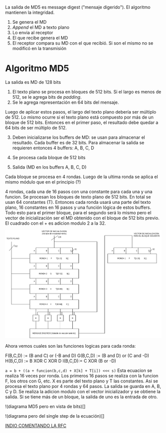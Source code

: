 

La salida de MD5 es message digest ("mensaje digerido"). El algoritmo mantienen la integridad.

1. Se genera el MD
2. *Append* el MD a texto plano
3. Lo envia al receptor
4. El que recibe genera el MD
5. El receptor compara su MD con el que recibió. Si son el mismo no se modificó en la transmisión

<h1> Algoritmo MD5 </h1>

La salida es MD de 128 bits

1. El texto plano se procesa en bloques de 512 bits. Si el largo es menos de 512, se le agrega bits de *padding*. 
2. Se le agrega representación en 64 bits del mensaje.

Luego de aplicar estos pasos, el largo del texto plano debería ser múltiplo de 512. Lo mismo ocurre si el texto plano está compuesto por más de un bloque de 512 bits. Entonces en el primer paso, el resultado debe quedar a 64 bits de ser múltiplo de 512.

3. Deben inicializarse los buffers de MD: se usan para almacenar el resultado. Cada buffer es de 32 bits. Para almacenar la salida se requieren entonces 4 buffers: A, B, C, D

4. Se procesa cada bloque de 512 bits

5. Salida (MD en los buffers A, B, C, D)

Cada bloque se procesa en 4 rondas. Luego de la ultima ronda se aplica el mismo módulo que en el principio (?)

4 rondas, cada una de 16 pasos con una constante para cada una y una funcion. Se procesan los bloques de texto plano de 512 bits. En total se usan 64 constantes (T). Entonces cada ronda usará una parte del texto plano, 16 constantes en 16 pasos y una función lógica de estos buffers. Todo esto para el primer bloque, para el segundo será lo mismo pero el vector de inicialización ser el MD obtenido con el bloque de 512 bits previo. El cuadrado con el + es adicion modulo 2 a la 32.

![diagrama de MD5](../diagramas/diagrama_rondas.png)

Ahora vemos cuales son las funciones logicas para cada ronda:

F(B,C,D) := (B and C) or (-B and D)
G(B,C,D) := (B and D) or (C and -D)
H(B,C,D) := B XOR C XOR D
I(B,C,D):= C XOR (B or -D)

`a = b + ((a + funcion(b,c,d) + X[k] + T[i]) <<< s)`  Esta ecuacion se realiza 16 veces por ronda. Los primeros 16 pasos se realiza con la funcion F, los otros con G, etc. X es parte del texto plano y T las constantes.
Asi se procesa el texto plano por 4 rondas y 64 pasos. La salida se guarda en A, B, C y D. Se realiza la adicion modulo con el vector inicializador y se obtiene la salida. Si se tiene más de un bloque, la salida de uno es la entrada de otro.

!(diagrama MD5 pero en vista de bits)[]

!(diagrama pero del single step de la ecuación)[]

[INDIO COMENTANDO LA RFC](https://www.youtube.com/watch?v=53O9J2J5i14)
